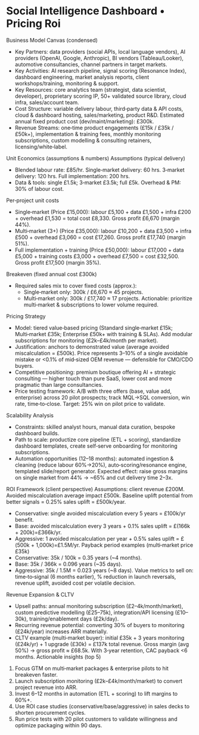 # Social Intelligence Dashboard • Pricing Roi

Business Model Canvas (condensed)
- Key Partners: data providers (social APIs, local language vendors), AI providers (OpenAI, Google, Anthropic), BI vendors (Tableau/Looker), automotive consultancies, channel partners in target markets.
- Key Activities: AI research pipeline, signal scoring (Resonance Index), dashboard engineering, market analysis reports, client workshops/training, monitoring & support.
- Key Resources: core analytics team (strategist, data scientist, developer), proprietary scoring IP, 50+ validated source library, cloud infra, sales/account team.
- Cost Structure: variable delivery labour, third‑party data & API costs, cloud & dashboard hosting, sales/marketing, product R&D. Estimated annual fixed product cost (dev/maint/marketing): £300k.
- Revenue Streams: one‑time product engagements (£15k / £35k / £50k+), implementation & training fees, monthly monitoring subscriptions, custom modelling & consulting retainers, licensing/white‑label.

Unit Economics (assumptions & numbers)
Assumptions (typical delivery)
- Blended labour rate: £85/hr. Single‑market delivery: 60 hrs. 3‑market delivery: 120 hrs. Full implementation: 200 hrs.
- Data & tools: single £1.5k; 3‑market £3.5k; full £5k. Overhead & PM: 30% of labour cost.

Per‑project unit costs
- Single‑market (Price £15,000): labour £5,100 + data £1,500 + infra £200 + overhead £1,530 = total cost £8,330. Gross profit £6,670 (margin 44%).
- Multi‑market (3+) (Price £35,000): labour £10,200 + data £3,500 + infra £500 + overhead £3,060 = cost £17,260. Gross profit £17,740 (margin 51%).
- Full implementation + training (Price £50,000): labour £17,000 + data £5,000 + training costs £3,000 + overhead £7,500 = cost £32,500. Gross profit £17,500 (margin 35%).

Breakeven (fixed annual cost £300k)
- Required sales mix to cover fixed costs (approx.):
  - Single‑market only: 300k / £6,670 ≈ 45 projects.
  - Multi‑market only: 300k / £17,740 ≈ 17 projects.
Actionable: prioritize multi‑market & subscriptions to lower volume required.

Pricing Strategy
- Model: tiered value‑based pricing (Standard single‑market £15k; Multi‑market £35k; Enterprise £50k+ with training & SLAs). Add modular subscriptions for monitoring (£2k–£4k/month per market).
- Justification: anchors to demonstrated value (average avoided miscalculation = £500k). Price represents 3–10% of a single avoidable mistake or <0.1% of mid‑sized OEM revenue — defensible for CMO/CDO buyers.
- Competitive positioning: premium boutique offering AI + strategic consulting — higher touch than pure SaaS, lower cost and more pragmatic than large consultancies.
- Price testing framework: A/B with three offers (base, value add, enterprise) across 20 pilot prospects; track MQL→SQL conversion, win rate, time‑to‑close. Target: 25% win on pilot price to validate.

Scalability Analysis
- Constraints: skilled analyst hours, manual data curation, bespoke dashboard builds.
- Path to scale: productize core pipeline (ETL + scoring), standardize dashboard templates, create self‑serve onboarding for monitoring subscriptions.
- Automation opportunities (12–18 months): automated ingestion & cleaning (reduce labour 60%→20%), auto‑scoring/resonance engine, templated slide/report generator. Expected effect: raise gross margins on single market from 44% → ~65% and cut delivery time 2–3x.

ROI Framework (client perspective)
Assumptions: client revenue £200M. Avoided miscalculation average impact £500k. Baseline uplift potential from better signals = 0.25% sales uplift = £500k/year.
- Conservative: single avoided miscalculation every 5 years = £100k/yr benefit.
- Base: avoided miscalculation every 3 years + 0.1% sales uplift = £(166k + 200k)=£366k/yr.
- Aggressive: 1 avoided miscalculation per year + 0.5% sales uplift = £(500k + 1,000k)=£1.5M/yr.
Payback period examples (multi‑market price £35k)
- Conservative: 35k / 100k = 0.35 years (~4 months).
- Base: 35k / 366k = 0.096 years (~35 days).
- Aggressive: 35k / 1.5M = 0.023 years (~8 days).
Value metrics to sell on: time‑to‑signal (6 months earlier), % reduction in launch reversals, revenue uplift, avoided cost per volatile decision.

Revenue Expansion & CLTV
- Upsell paths: annual monitoring subscription (£2–4k/month/market), custom predictive modelling (£25–75k), integration/API licensing (£10–30k), training/enablement days (£2k/day).
- Recurring revenue potential: converting 30% of buyers to monitoring (£24k/year) increases ARR materially.
- CLTV example (multi‑market buyer): initial £35k + 3 years monitoring (£24k/yr) + 1 upgrade (£30k) = £137k total revenue. Gross margin (avg 50%) → gross profit ≈ £68.5k. With 3‑year retention, CAC payback <6 months.
Actionable insights (top 5)
1. Focus GTM on multi‑market packages & enterprise pilots to hit breakeven faster.
2. Launch subscription monitoring (£2k–£4k/month/market) to convert project revenue into ARR.
3. Invest 6–12 months in automation (ETL + scoring) to lift margins to 60%+.
4. Use ROI case studies (conservative/base/aggressive) in sales decks to shorten procurement cycles.
5. Run price tests with 20 pilot customers to validate willingness and optimize packaging within 90 days.
